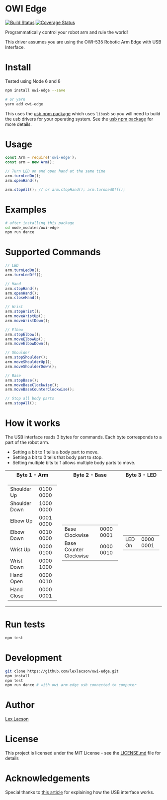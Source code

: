 # OWI Edge
[![Build Status](https://travis-ci.org/lexlacson/owi-edge.svg?branch=master)](https://travis-ci.org/lexlacson/owi-edge) [![Coverage Status](https://coveralls.io/repos/github/lexlacson/owi-edge/badge.svg?branch=master)](https://coveralls.io/github/lexlacson/owi-edge?branch=master)

Programmatically control your robot arm and rule the world!

This driver assumes you are using the OWI-535 Robotic Arm Edge with USB Interface.

# Install
Tested using Node 6 and 8

```sh
npm install owi-edge --save

# or yarn
yarn add owi-edge
```

This uses the [usb npm package](https://www.npmjs.com/package/usb) which uses `libusb` so you will need to build the usb drivers for your operating system. See the [usb npm package](https://www.npmjs.com/package/usb) for more details.

# Usage
```js
const Arm = require('owi-edge');
const arm = new Arm();

// Turn LED on and open hand at the same time
arm.turnLedOn();
arm.openHand();

arm.stopAll(); // or arm.stopHand(); arm.turnLedOff();
```

# Examples
```sh
# after installing this package
cd node_modules/owi-edge
npm run dance
```

# Supported Commands
```js
// LED
arm.turnLedOn();
arm.turnLedOff();

// Hand
arm.stopHand();
arm.openHand();
arm.closeHand();

// Wrist
arm.stopWrist();
arm.moveWristUp();
arm.moveWristDown();

// Elbow
arm.stopElbow();
arm.moveElbowUp();
arm.moveElbowDown();

// Shoulder
arm.stopShoulder();
arm.moveShoulderUp();
arm.moveShoulderDown();

// Base
arm.stopBase();
arm.moveBaseClockwise();
arm.moveBaseCounterClockwise();

// Stop all body parts
arm.stopAll();
```

# How it works
The USB interface reads 3 bytes for commands. Each byte corresponds to a part of the robot arm.
* Setting a bit to 1 tells a body part to move.
* Setting a bit to 0 tells that body part to stop.
* Setting multiple bits to 1 allows multiple body parts to move.

<table>
  <tr>
    <th align="center">Byte 1 - Arm</th>
    <th align="center">Byte 2 - Base</th>
    <th align="center">Byte 3 - LED</th>
  </tr>
  <tr>
    <td>
      <table>
        <tr>
          <td>Shoulder Up</td>
          <td>0100 0000</td>
        </tr>
        <tr>
          <td>Shoulder Down</td>
          <td>1000 0000</td>
        </tr>
        <tr>
          <td>Elbow Up</td>
          <td>0001 0000</td>
        </tr>
        <tr>
          <td>Elbow Down</td>
          <td>0010 0000</td>
        </tr>
        <tr>
          <td>Wrist Up</td>
          <td>0000 0100</td>
        </tr>
        <tr>
          <td>Wrist Down</td>
          <td>0000 1000</td>
        </tr>
        <tr>
          <td>Hand Open</td>
          <td>0000 0010</td>
        </tr>
        <tr>
          <td>Hand Close</td>
          <td>0000 0001</td>
        </tr>
      </table>
    </td>
    <td>
      <table>
        <tr>
          <td>Base Clockwise</td>
          <td>0000 0001</td>
        </tr>
        <tr>
          <td>Base Counter Clockwise</td>
          <td>0000 0010</td>
        </tr>
      </table>
    </td>
    <td>
    <table>
      <tr>
        <td>LED On</td>
        <td>0000 0001</td>
      </tr>
    </table>
    </td>
  </tr>
</table>

# Run tests
```sh
npm test
```

# Development
```sh
git clone https://github.com/lexlacson/owi-edge.git
npm install
npm test
npm run dance # with owi arm edge usb connected to computer
```

# Author
[Lex Lacson](https://github.com/lexlacson)

# License
This project is licensed under the MIT License - see the [LICENSE.md](LICENSE.md) file for details

# Acknowledgements
Special thanks to [this article](https://notbrainsurgery.livejournal.com/38622.html) for explaining how the USB interface works.
